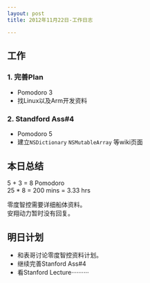 ```yaml
---
layout: post
title: 2012年11月22日-工作日志  

---
```


  
## 工作

### 1. 完善Plan 
-  Pomodoro 3
-  找Linux以及Arm开发资料 

### 2. Standford Ass#4
-  Pomodoro 5
-  建立`NSDictionary` `NSMutableArray` 等wiki页面      
       
## 本日总结    

5 + 3 = 8 Pomodoro    
25 * 8 = 200 mins = 3.33 hrs  
  
零度智控需要详细船体资料。  
安翔动力暂时没有回复。
  
## 明日计划    
  
- 和表哥讨论零度智控资料计划。
- 继续完善Stanford Ass#4
- 看Stanford Lecture··········







  

    
